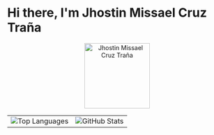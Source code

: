 # Hi there, I'm Jhostin Missael Cruz Traña

<!-- Profile Picture -->
<p align="center">  
  <img src="https://avatars.githubusercontent.com/u/88559899?v=4" alt="Jhostin Missael Cruz Traña" width="150"/>
</p>

<!-- Stats in Two Columns -->
<p align="center">
  <table>
    <tr>
      <td>
        <img src="https://github-readme-stats.vercel.app/api/top-langs/?username=jhostindelaT&layout=compact&hide_title=true&theme=radical" alt="Top Languages"/>
      </td>
      <td>
        <img src="https://github-readme-stats.vercel.app/api?username=jhostindelaT&show_icons=true&count_private=true&include_all_commits=true&hide_title=true&theme=radical" alt="GitHub Stats"/>
      </td>
    </tr>
  </table>
</p>
